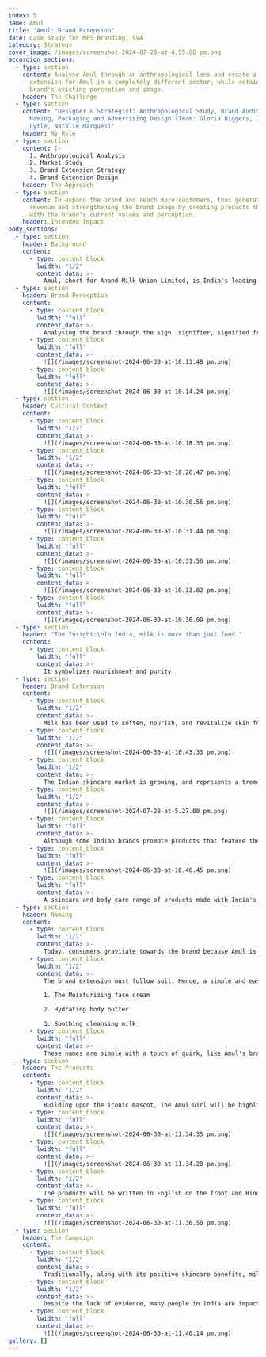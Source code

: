 ```yaml
---
index: 5
name: Amul
title: "Amul: Brand Extension"
date: Case Study for MPS Branding, SVA
category: Strategy
cover_image: /images/screenshot-2024-07-28-at-4.55.08 pm.png
accordion_sections:
  - type: section
    content: Analyse Amul through an anthropological lens and create a brand
      extension for Amul in a completely different sector, while retaining the
      brand's existing perception and image.
    header: The Challenge
  - type: section
    content: "Designer & Strategist: Anthropological Study, Brand Audit, Concept,
      Naming, Packaging and Advertising Design (Team: Gloria Biggers, John
      Lytle, Natalie Marques)"
    header: My Role
  - type: section
    content: |-
      1. Anthropological Analysis
      2. Market Study
      3. Brand Extension Strategy
      4. Brand Extension Design
    header: The Approach
  - type: section
    content: To expand the brand and reach more customers, thus generating more
      revenue and strengthening the brand image by creating products that align
      with the brand's current values and perception.
    header: Intended Impact
body_sections:
  - type: section
    header: Background
    content:
      - type: content_block
        lwidth: "1/2"
        content_data: >-
          Amul, short for Anand Milk Union Limited, is India's leading manufacturer of milk and dairy products, specializing in butter, yogurt, ice cream, and cheese. Amul originated in 1946, in response to the exploitative practices of Polson Dairy (which procured milk from local farmers at low rates). The farmers formed their own co-operative. It was a symbol of protest. Amul is a cooperative brand managed by a cooperative body. Today, it is jointly owned by 36 lakh milk producers in Gujarat.
  - type: section
    header: Brand Perception
    content:
      - type: content_block
        lwidth: "full"
        content_data: >-
          Analysing the brand through the sign, signifier, signified framework.
      - type: content_block
        lwidth: "full"
        content_data: >-
          ![](/images/screenshot-2024-06-30-at-10.13.48 pm.png)
      - type: content_block
        lwidth: "full"
        content_data: >-
          ![](/images/screenshot-2024-06-30-at-10.14.24 pm.png)
  - type: section
    header: Cultural Context
    content:
      - type: content_block
        lwidth: "1/2"
        content_data: >-
          ![](/images/screenshot-2024-06-30-at-10.18.33 pm.png)
      - type: content_block
        lwidth: "1/2"
        content_data: >-
          ![](/images/screenshot-2024-06-30-at-10.26.47 pm.png)
      - type: content_block
        lwidth: "full"
        content_data: >-
          ![](/images/screenshot-2024-06-30-at-10.30.56 pm.png)
      - type: content_block
        lwidth: "full"
        content_data: >-
          ![](/images/screenshot-2024-06-30-at-10.31.44 pm.png)
      - type: content_block
        lwidth: "full"
        content_data: >-
          ![](/images/screenshot-2024-06-30-at-10.31.56 pm.png)
      - type: content_block
        lwidth: "full"
        content_data: >-
          ![](/images/screenshot-2024-06-30-at-10.33.02 pm.png)
      - type: content_block
        lwidth: "full"
        content_data: >-
          ![](/images/screenshot-2024-06-30-at-10.36.09 pm.png)
  - type: section
    header: "The Insight:\nIn India, milk is more than just food."
    content:
      - type: content_block
        lwidth: "full"
        content_data: >-
          It symbolizes nourishment and purity.
  - type: section
    header: Brand Extension
    content:
      - type: content_block
        lwidth: "1/2"
        content_data: >-
          Milk has been used to soften, nourish, and revitalize skin for thousands of years. The tradition of bathing in milk was started by queens and noblewomen in ancient India. Milk bathing is an Ayurvedic practice that cleanses the body, pampers the skin and calms the senses.
      - type: content_block
        lwidth: "1/2"
        content_data: >-
          ![](/images/screenshot-2024-06-30-at-10.43.33 pm.png)
      - type: content_block
        lwidth: "1/2"
        content_data: >-
          The Indian skincare market is growing, and represents a tremendous opportunity to enter the space. The market is expected to cross 10 billion dollars by the end of the decade. Despite this fast-paced growth, the market lacks an accessible, down-to-earth skin care brand that is for India, by India.
      - type: content_block
        lwidth: "1/2"
        content_data: >-
          ![](/images/screenshot-2024-07-28-at-5.27.00 pm.png)
      - type: content_block
        lwidth: "full"
        content_data: >-
          Although some Indian brands promote products that feature the ingredient or incorporate the word "milk" into their product offering, they have been slow to adopt milk as a main ingredient. This leaves white space to capture this market and introduce a product that connects Indian skincare with this deeply rooted tradition.
      - type: content_block
        lwidth: "full"
        content_data: >-
          ![](/images/screenshot-2024-06-30-at-10.46.45 pm.png)
      - type: content_block
        lwidth: "full"
        content_data: >-
          A skincare and body care range of products made with India's purest and most trusted milk.
  - type: section
    header: Naming
    content:
      - type: content_block
        lwidth: "1/2"
        content_data: >-
          Today, consumers gravitate towards the brand because Amul is pure. It is known as a seal of freshness. Amul is accessible, as a market leader that is affordable and made for the everyman. Amul aims at the mainstream market in India and does not provide any luxury items; instead, they focus on giving the highest possible quality goods at reasonable costs.
      - type: content_block
        lwidth: "1/2"
        content_data: >-
          The brand extension must follow suit. Hence, a simple and easily accessible name that is for everybody - Amul Body. The brand will launch three products with the goodness of Milk:

          1. The Moisturizing face cream

          2. Hydrating body butter

          3. Soothing cleansing milk
      - type: content_block
        lwidth: "full"
        content_data: >-
          These names are simple with a touch of quirk, like Amul's brand personality. They further establish the goodness of milk and paint a picture of the different textures of milk products that are desirable for the skin.
  - type: section
    header: The Products
    content:
      - type: content_block
        lwidth: "1/2"
        content_data: >-
          Building upon the iconic mascot, The Amul Girl will be highlighted on the packaging, further building the brand equity.
      - type: content_block
        lwidth: "full"
        content_data: >-
          ![](/images/screenshot-2024-06-30-at-11.34.35 pm.png)
      - type: content_block
        lwidth: "full"
        content_data: >-
          ![](/images/screenshot-2024-06-30-at-11.34.20 pm.png)
      - type: content_block
        lwidth: "1/2"
        content_data: >-
          The products will be written in English on the front and Hindi on the back to ensure that the information is accessible to all. (This is borrowing from Amul's current dairy packaging)
      - type: content_block
        lwidth: "full"
        content_data: >-
          ![](/images/screenshot-2024-06-30-at-11.36.50 pm.png)
  - type: section
    header: The Campaign
    content:
      - type: content_block
        lwidth: "1/2"
        content_data: >-
          Traditionally, along with its positive skincare benefits, milk has been used as a form of a skin whitening in India. India has a long and complicated history of colorism, discriminating against citizens with darker skin tones, which stems from the history of the caste system, colonialism, and conflicting religious ideologies. Light skin is associated with power, elevated status, and beauty.
      - type: content_block
        lwidth: "1/2"
        content_data: >-
          Despite the lack of evidence, many people in India are impacted by the dark skin stigma, and seek remedies to change their bodies to conform to these outdated beauty norms. Amul Body will fight this stigma. To counteract the colorism associated with milk-based products and confront the stigma around dark skin head-on, Amul will emulate the Dove "Real Beauty" campaign for our Amul Body launch to show that all skin tones are beautiful.
      - type: content_block
        lwidth: "full"
        content_data: >-
          ![](/images/screenshot-2024-06-30-at-11.40.14 pm.png)
gallery: []
---
```

